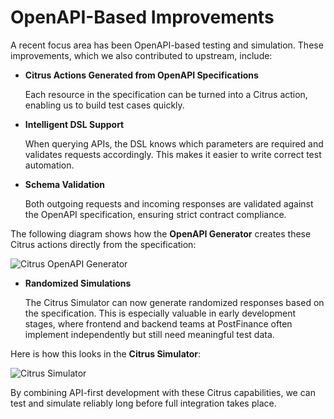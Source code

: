 # OpenAPI-Based Improvements

A recent focus area has been OpenAPI-based testing and simulation.
These improvements, which we also contributed to upstream, include:

* **Citrus Actions Generated from OpenAPI Specifications**

    Each resource in the specification can be turned into a Citrus action, enabling us to build test cases quickly.

* **Intelligent DSL Support**

    When querying APIs, the DSL knows which parameters are required and validates requests accordingly.
    This makes it easier to write correct test automation.

* **Schema Validation**

    Both outgoing requests and incoming responses are validated against the OpenAPI specification, ensuring strict contract compliance.

The following diagram shows how the **OpenAPI Generator** creates these Citrus actions directly from the specification:

![Citrus OpenAPI Generator](../sketches/citrus-openapi-generator.png)

* **Randomized Simulations**

    The Citrus Simulator can now generate randomized responses based on the specification.
    This is especially valuable in early development stages, where frontend and backend teams at PostFinance often implement independently but still need meaningful test data.

Here is how this looks in the **Citrus Simulator**:

![Citrus Simulator](../sketches/citrus-simulator.png)

By combining API-first development with these Citrus capabilities, we can test and simulate reliably long before full integration takes place.

